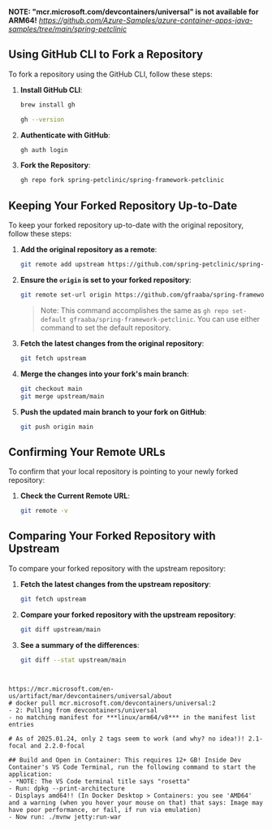 **NOTE: "mcr.microsoft.com/devcontainers/universal" is not available for ARM64!**
*https://github.com/Azure-Samples/azure-container-apps-java-samples/tree/main/spring-petclinic*

## Using GitHub CLI to Fork a Repository

To fork a repository using the GitHub CLI, follow these steps:

1. **Install GitHub CLI**:
   ```sh
   brew install gh

   gh --version
   ```

2. **Authenticate with GitHub**:
   ```sh
   gh auth login
   ```

3. **Fork the Repository**:
   ```sh
   gh repo fork spring-petclinic/spring-framework-petclinic
   ```

## Keeping Your Forked Repository Up-to-Date

To keep your forked repository up-to-date with the original repository, follow these steps:

1. **Add the original repository as a remote**:
   ```sh
   git remote add upstream https://github.com/spring-petclinic/spring-framework-petclinic.git
   ```

2. **Ensure the `origin` is set to your forked repository**:
   ```sh
   git remote set-url origin https://github.com/gfraaba/spring-framework-petclinic.git
   ```
   > Note: This command accomplishes the same as `gh repo set-default gfraaba/spring-framework-petclinic`. You can use either command to set the default repository.

3. **Fetch the latest changes from the original repository**:
   ```sh
   git fetch upstream
   ```

4. **Merge the changes into your fork's main branch**:
   ```sh
   git checkout main
   git merge upstream/main
   ```

5. **Push the updated main branch to your fork on GitHub**:
   ```sh
   git push origin main
   ```

## Confirming Your Remote URLs

To confirm that your local repository is pointing to your newly forked repository:

1. **Check the Current Remote URL**:
   ```sh
   git remote -v
   ```

## Comparing Your Forked Repository with Upstream

To compare your forked repository with the upstream repository:

1. **Fetch the latest changes from the upstream repository**:
   ```sh
   git fetch upstream
   ```

2. **Compare your forked repository with the upstream repository**:
   ```sh
   git diff upstream/main
   ```

3. **See a summary of the differences**:
   ```sh
   git diff --stat upstream/main
   ```
```


https://mcr.microsoft.com/en-us/artifact/mar/devcontainers/universal/about
# docker pull mcr.microsoft.com/devcontainers/universal:2   
- 2: Pulling from devcontainers/universal
- no matching manifest for ***linux/arm64/v8*** in the manifest list entries

# As of 2025.01.24, only 2 tags seem to work (and why? no idea!)! 2.1-focal and 2.2.0-focal 

## Build and Open in Container: This requires 12+ GB! Inside Dev Container's VS Code Terminal, run the following command to start the application:
- *NOTE: The VS Code terminal title says "rosetta"
- Run: dpkg --print-architecture 
- Displays amd64!! (In Docker Desktop > Containers: you see 'AMD64' and a warning (when you hover your mouse on that) that says: Image may have poor performance, or fail, if run via emulation)
- Now run: ./mvnw jetty:run-war